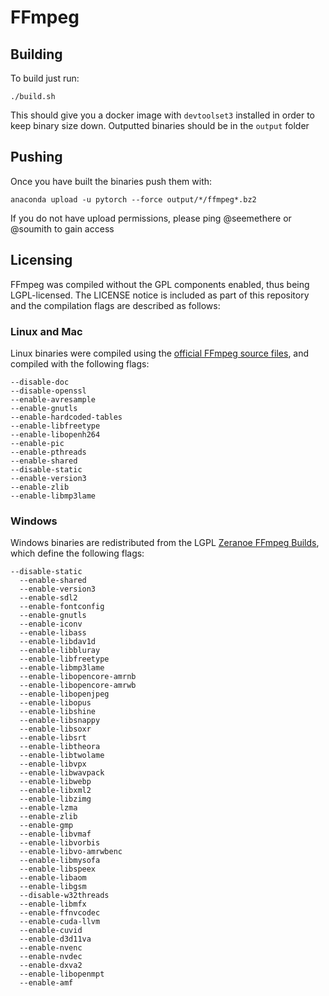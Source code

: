 # FFmpeg

## Building

To build just run:

```
./build.sh
```

This should give you a docker image with `devtoolset3` installed in order to keep binary size down.
Outputted binaries should be in the `output` folder

## Pushing

Once you have built the binaries push them with:

```
anaconda upload -u pytorch --force output/*/ffmpeg*.bz2
```

If you do not have upload permissions, please ping @seemethere or @soumith to gain access

## Licensing
FFmpeg was compiled without the GPL components enabled, thus being LGPL-licensed. The LICENSE notice is included as part of this repository and the compilation flags are described as follows:

### Linux and Mac
Linux binaries were compiled using the [official FFmpeg source files](http://ffmpeg.org/releases/), and compiled with the following flags:

```
--disable-doc
--disable-openssl
--enable-avresample
--enable-gnutls
--enable-hardcoded-tables
--enable-libfreetype
--enable-libopenh264
--enable-pic
--enable-pthreads
--enable-shared
--disable-static
--enable-version3
--enable-zlib
--enable-libmp3lame
```

### Windows
Windows binaries are redistributed from the LGPL [Zeranoe FFmpeg Builds](http://ffmpeg.zeranoe.com/builds/), which define the following flags:

```
--disable-static
  --enable-shared
  --enable-version3
  --enable-sdl2
  --enable-fontconfig
  --enable-gnutls
  --enable-iconv
  --enable-libass
  --enable-libdav1d
  --enable-libbluray
  --enable-libfreetype
  --enable-libmp3lame
  --enable-libopencore-amrnb
  --enable-libopencore-amrwb
  --enable-libopenjpeg
  --enable-libopus
  --enable-libshine
  --enable-libsnappy
  --enable-libsoxr
  --enable-libsrt
  --enable-libtheora
  --enable-libtwolame
  --enable-libvpx
  --enable-libwavpack
  --enable-libwebp
  --enable-libxml2
  --enable-libzimg
  --enable-lzma
  --enable-zlib
  --enable-gmp
  --enable-libvmaf
  --enable-libvorbis
  --enable-libvo-amrwbenc
  --enable-libmysofa
  --enable-libspeex
  --enable-libaom
  --enable-libgsm
  --disable-w32threads
  --enable-libmfx
  --enable-ffnvcodec
  --enable-cuda-llvm
  --enable-cuvid
  --enable-d3d11va
  --enable-nvenc
  --enable-nvdec
  --enable-dxva2
  --enable-libopenmpt
  --enable-amf
```
